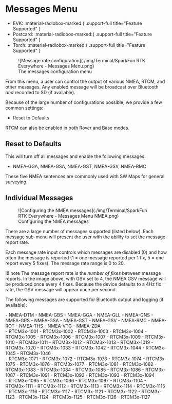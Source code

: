 # Messages Menu

<!--
Compatibility Icons
====================================================================================

:material-radiobox-marked:{ .support-full title="Feature Supported" }
:material-radiobox-indeterminate-variant:{ .support-partial title="Feature Partially Supported" }
:material-radiobox-blank:{ .support-none title="Feature Not Supported" }
-->

<div class="grid cards fill" markdown>

- EVK: :material-radiobox-marked:{ .support-full title="Feature Supported" }
- Postcard: :material-radiobox-marked:{ .support-full title="Feature Supported" }
- Torch: :material-radiobox-marked:{ .support-full title="Feature Supported" }

</div>

<figure markdown>
![Message rate configuration](./img/Terminal/SparkFun RTK Everywhere - Messages Menu.png)
<figcaption markdown>
The messages configuration menu
</figcaption>
</figure>

From this menu, a user can control the output of various NMEA, RTCM, and other messages. Any enabled message will be broadcast over Bluetooth *and* recorded to SD (if available).

Because of the large number of configurations possible, we provide a few common settings:

- Reset to Defaults

RTCM can also be enabled in both Rover and Base modes.

## Reset to Defaults

This will turn off all messages and enable the following messages:

- NMEA-GGA, NMEA-GSA, NMEA-GST, NMEA-GSV, NMEA-RMC

These five NMEA sentences are commonly used with SW Maps for general surveying.

## Individual Messages

<figure markdown>
![Configuring the NMEA messages](./img/Terminal/SparkFun RTK Everywhere - Messages Menu NMEA.png)
<figcaption markdown>
Configuring the NMEA messages
</figcaption>
</figure>

There are a large number of messages supported (listed below). Each message sub-menu will present the user with the ability to set the message report rate.

Each message rate input controls which messages are disabled (0) and how often the message is reported (1 = one message reported per 1 fix, 5 = one report every 5 fixes). The message rate range is 0 to 20.

!!! note
	The message report rate is the *number of fixes* between message reports. In the image above, with GSV set to 4, the NMEA GSV message will be produced once every 4 fixes. Because the device defaults to a 4Hz fix rate, the GSV message will appear once per second.

The following messages are supported for Bluetooth output and logging (if available):

<div class="grid" style="grid-template-columns: repeat(auto-fit,minmax(8rem,1fr));" markdown>

<div markdown>
- NMEA-DTM
- NMEA-GBS
- NMEA-GGA
- NMEA-GLL
- NMEA-GNS
- NMEA-GRS
- NMEA-GSA
- NMEA-GST
- NMEA-GSV
- NMEA-RMC
- NMEA-ROT
- NMEA-THS
- NMEA-VTG
- NMEA-ZDA
</div>

<div markdown>
- RTCM3x-1001
- RTCM3x-1002
- RTCM3x-1003
- RTCM3x-1004
- RTCM3x-1005
- RTCM3x-1006
- RTCM3x-1007
- RTCM3x-1009
- RTCM3x-1010
- RTCM3x-1011
- RTCM3x-1012
- RTCM3x-1013
- RTCM3x-1019
- RTCM3x-1020
- RTCM3x-1033
- RTCM3x-1042
- RTCM3x-1044
- RTCM3x-1045
- RTCM3x-1046
</div>

<div markdown>
- RTCM3x-1071
- RTCM3x-1072
- RTCM3x-1073
- RTCM3x-1074
- RTCM3x-1075
- RTCM3x-1076
- RTCM3x-1077
- RTCM3x-1081
- RTCM3x-1082
- RTCM3x-1083
- RTCM3x-1084
- RTCM3x-1085
- RTCM3x-1086
- RTCM3x-1087
- RTCM3x-1091
- RTCM3x-1092
- RTCM3x-1093
- RTCM3x-1094
</div>

<div markdown>
- RTCM3x-1095
- RTCM3x-1096
- RTCM3x-1097
- RTCM3x-1104
- RTCM3x-1111
- RTCM3x-1112
- RTCM3x-1113
- RTCM3x-1114
- RTCM3x-1115
- RTCM3x-1116
- RTCM3x-1117
- RTCM3x-1121
- RTCM3x-1122
- RTCM3x-1123
- RTCM3x-1124
- RTCM3x-1125
- RTCM3x-1126
- RTCM3x-1127
</div>

</div>
